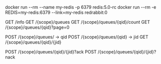 docker run --rm --name my-redis -p 6379 redis:5.0-rc
docker run --rm -e REDIS=my-redis:6379 --link=my-redis redrabbit:0



GET /info
GET /{scope}/queues
GET /{scope}/queues/{qid}/count
GET /{scope}/queues/{qid}?page=0

POST /{scope}/queues/ -> qid
POST /{scope}/queues/{qid} -> jid
GET /{scope}/queues/{qid}/{jid}

POST /{scope}/queues/{qid}/{jid}?ack
POST /{scope}/queues/{qid}/{jid}?nack
